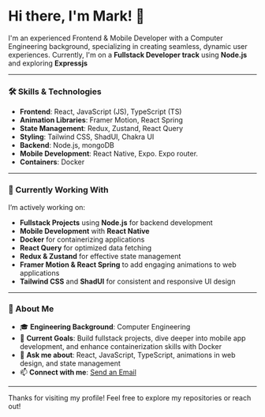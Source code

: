 # Hi there, I'm Mark! 👋

I'm an experienced Frontend & Mobile Developer with a Computer Engineering background, specializing in creating seamless, dynamic user experiences. Currently, I'm on a **Fullstack Developer track** using **Node.js** and exploring **Expressjs**

---

### 🛠️ Skills & Technologies
- **Frontend**: React, JavaScript (JS), TypeScript (TS)
- **Animation Libraries**: Framer Motion, React Spring
- **State Management**: Redux, Zustand, React Query
- **Styling**: Tailwind CSS, ShadUI, Chakra UI
- **Backend**: Node.js, mongoDB
- **Mobile Development**: React Native, Expo. Expo router.
- **Containers**: Docker

---

### 🔧 Currently Working With
I’m actively working on:
- **Fullstack Projects** using **Node.js** for backend development
- **Mobile Development** with **React Native**
- **Docker** for containerizing applications
- **React Query** for optimized data fetching
- **Redux & Zustand** for effective state management
- **Framer Motion & React Spring** to add engaging animations to web applications
- **Tailwind CSS** and **ShadUI** for consistent and responsive UI design

---

### 🚀 About Me
- 🎓 **Engineering Background**: Computer Engineering
- 🌱 **Current Goals**: Build fullstack projects, dive deeper into mobile app development, and enhance containerization skills with Docker
- 💬 **Ask me about**: React, JavaScript, TypeScript, animations in web design, and state management
- 📫 **Connect with me**: [Send an Email](mailto:mstephen130@gmail.com)

---

Thanks for visiting my profile! Feel free to explore my repositories or reach out!
